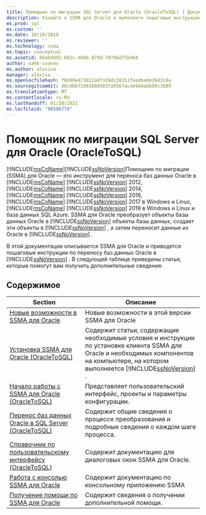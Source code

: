 ```yaml
---
title: Помощник по миграции SQL Server для Oracle (OracleToSQL) | Документация Майкрософт
description: Узнайте о SSMA для Oracle и выполните пошаговые инструкции по переносу баз данных Oracle в SQL Server.
ms.prod: sql
ms.custom: ''
ms.date: 10/10/2019
ms.reviewer: ''
ms.technology: ssma
ms.topic: conceptual
ms.assetid: 84abdd92-682c-404b-879d-7879bdf5b468
author: nahk-ivanov
ms.author: alexiva
manager: alexiva
ms.openlocfilehash: f6b00e473822a9f326dc28151feedbe8e26d3c8a
ms.sourcegitcommit: d8cdbb719916805037a9167ac4e964abb89c3909
ms.translationtype: MT
ms.contentlocale: ru-RU
ms.lasthandoff: 01/20/2021
ms.locfileid: "98596779"
---
```

# <a name="sql-server-migration-assistant-for-oracle-oracletosql"></a>Помощник по миграции SQL Server для Oracle (OracleToSQL)
[!INCLUDE[msCoName](../../includes/msconame_md.md)][!INCLUDE[ssNoVersion](../../includes/ssnoversion-md.md)]Помощник по миграции (SSMA) для Oracle — это инструмент для переноса баз данных Oracle в [!INCLUDE[msCoName](../../includes/msconame_md.md)] [!INCLUDE[ssNoVersion](../../includes/ssnoversion-md.md)] 2012, [!INCLUDE[msCoName](../../includes/msconame_md.md)] [!INCLUDE[ssNoVersion](../../includes/ssnoversion-md.md)] 2014, [!INCLUDE[msCoName](../../includes/msconame_md.md)] [!INCLUDE[ssNoVersion](../../includes/ssnoversion-md.md)] 2016, [!INCLUDE[msCoName](../../includes/msconame_md.md)] [!INCLUDE[ssNoVersion](../../includes/ssnoversion-md.md)] 2017 в Windows и Linux, [!INCLUDE[msCoName](../../includes/msconame_md.md)] [!INCLUDE[ssNoVersion](../../includes/ssnoversion-md.md)] 2019 в Windows и Linux и база данных SQL Azure. SSMA для Oracle преобразует объекты базы данных Oracle в [!INCLUDE[ssNoVersion](../../includes/ssnoversion-md.md)] объекты базы данных, создает эти объекты в [!INCLUDE[ssNoVersion](../../includes/ssnoversion-md.md)] , а затем переносит данные из Oracle в [!INCLUDE[ssNoVersion](../../includes/ssnoversion-md.md)] .  
  
В этой документации описывается SSMA для Oracle и приводятся пошаговые инструкции по переносу баз данных Oracle в [!INCLUDE[ssNoVersion](../../includes/ssnoversion-md.md)] . В следующей таблице приведены статьи, которые помогут вам получить дополнительные сведения:  
  
## <a name="contents"></a>Содержимое  
  
|Section|Описание|
|-----------|---------------|
|[Новые возможности в SSMA для Oracle](./what-s-new-in-ssma-for-oracle-oracletosql.md)|Новые возможности в этой версии SSMA для Oracle|  
|[Установка SSMA для Oracle &#40;OracleToSQL&#41;](../../ssma/oracle/installing-ssma-for-oracle-oracletosql.md)|Содержит статьи, содержащие необходимые условия и инструкции по установке клиента SSMA для Oracle и необходимых компонентов на компьютере, на котором выполняется [!INCLUDE[ssNoVersion](../../includes/ssnoversion-md.md)] .|  
|[Начало работы с SSMA для Oracle &#40;OracleToSQL&#41;](../../ssma/oracle/getting-started-with-ssma-for-oracle-oracletosql.md)|Представляет пользовательский интерфейс, проекты и параметры конфигурации.|  
|[Перенос баз данных Oracle в SQL Server &#40;OracleToSQL&#41;](../../ssma/oracle/migrating-oracle-databases-to-sql-server-oracletosql.md)|Содержит общие сведения о процессе преобразования и подробные сведения о каждом шаге процесса.|  
|[Справочник по пользовательскому интерфейсу &#40;OracleToSQL&#41;](../../ssma/oracle/user-interface-reference-oracletosql.md)|Содержит документацию для диалоговых окон SSMA для Oracle.|  
|[Работа с консолью SSMA для Oracle](working-with-ssma-for-oracle-console-oracletosql.md)|Содержит документацию по консольному приложению SSMA|  
|[Получение помощи по SSMA для Oracle](../sql-server-migration-assistant.md)|Содержит сведения о получении дополнительной помощи.|